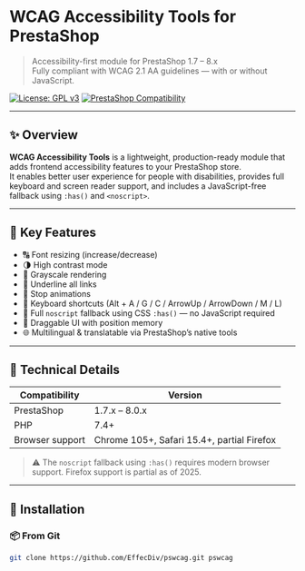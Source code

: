 # WCAG Accessibility Tools for PrestaShop

> Accessibility-first module for PrestaShop 1.7 – 8.x  
> Fully compliant with WCAG 2.1 AA guidelines — with or without JavaScript.

[![License: GPL v3](https://img.shields.io/badge/license-GPLv3-blue.svg)](LICENSE)
[![PrestaShop Compatibility](https://img.shields.io/badge/PrestaShop-1.7--8.x-brightgreen)](https://www.prestashop.com)

---

## ✨ Overview

**WCAG Accessibility Tools** is a lightweight, production-ready module that adds frontend accessibility features to your PrestaShop store.  
It enables better user experience for people with disabilities, provides full keyboard and screen reader support, and includes a JavaScript-free fallback using `:has()` and `<noscript>`.

---

## 🎯 Key Features

- 🔠 Font resizing (increase/decrease)
- 🌗 High contrast mode
- 🖤 Grayscale rendering
- 🔗 Underline all links
- 🛑 Stop animations
- 🎹 Keyboard shortcuts (Alt + A / G / C / ArrowUp / ArrowDown / M / L)
- 🚫 Full `noscript` fallback using CSS `:has()` — no JavaScript required
- 📌 Draggable UI with position memory
- 🌐 Multilingual & translatable via PrestaShop’s native tools

---

## 🧱 Technical Details

| Compatibility        | Version           |
|----------------------|-------------------|
| PrestaShop           | 1.7.x – 8.0.x     |
| PHP                  | 7.4+              |
| Browser support      | Chrome 105+, Safari 15.4+, partial Firefox |

> ⚠️ The `noscript` fallback using `:has()` requires modern browser support. Firefox support is partial as of 2025.

---

## 🚀 Installation

### 📦 From Git

```bash
git clone https://github.com/EffecDiv/pswcag.git pswcag
